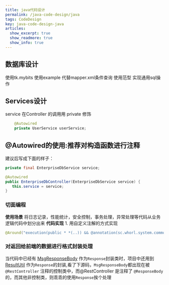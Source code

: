 ```yaml
---
title: java代码设计
permalink: /java-code-design/java
tags: CodeDesign
key: java-code-design-java
articles:
  show_excerpt: true
  show_readmore: true
  show_info: true
---
```

## 数据库设计
使用tk.mybits
使用example 代替mapper.xml条件查询
使用范型 实现通用sql操作

## Services设计
service 在Controller 的调用用 private 修饰
```java
    @Autowired
    private UserService userService;
```

## @Autowired的使用:推荐对构造函数进行注释

建议后写成下面的样子：
```java
private final EnterpriseDbService service;

@Autowired
public EnterpriseDbController(EnterpriseDbService service) {
   this.service = service;
}
```

### 切面编程
**使用场景** 将日志记录，性能统计，安全控制，事务处理，异常处理等代码从业务逻辑代码中划分出来
**代码实现** 1. 用自定义注解的方式实现
```java
@Around("execution(public * *(..)) && @annotation(sc.whorl.system.commons.limitrate.Limit)")
```

### 对返回给前端的数据进行格式封装处理
当代码中已经有 [MsgResponseBody](/java-util-code/MsgResponseBody) 作为`Response`封装类时，项目中还用到 [ResultUtil](/java-util-code/ResultUtil) 作为`Response`的封装,看了下源码，`MsgResponseBody`都出现在被`@RestController` 注释的控制类中，而@RestController 是注释了 `@ResponseBody`的，而其他非控制类，则乖乖的使用`Response`挨个处理
